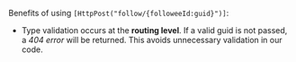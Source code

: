 Benefits of using `[HttpPost("follow/{followeeId:guid}")]`:
- Type validation occurs at the **routing level**. If a valid guid is not passed, a *404 error* will be returned. This avoids unnecessary validation in our code.